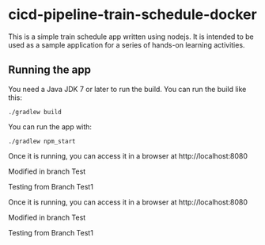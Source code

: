 # cicd-pipeline-train-schedule-docker

This is a simple train schedule app written using nodejs. It is intended to be used as a sample application for a series of hands-on learning activities.

## Running the app

You need a Java JDK 7 or later to run the build. You can run the build like this:

    ./gradlew build

You can run the app with:

    ./gradlew npm_start
    
Once it is running, you can access it in a browser at http://localhost:8080

Modified in branch Test

Testing from Branch Test1

Once it is running, you can access it in a browser at http://localhost:8080

Modified in branch Test

Testing from Branch Test1
